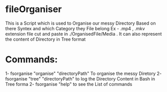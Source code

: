 # fileOrganiser

This is a Script which is used to Organise our messy Directory Based on there Syntex and which Category they File belong Ex - .mp4 , .mkv extension file cut and paste in ./OrganisedFile/Media . It can also represent the content of Directory in Tree format

# Commands:
1- fsorganise "organise" "directoryPath"
   To organise the messy Diretory 
2- fsorganise "tree" "directoryPath"
   to log the Directory Content in Bash in Tree forma 
2- fsorganise "help" to see the List of commands
